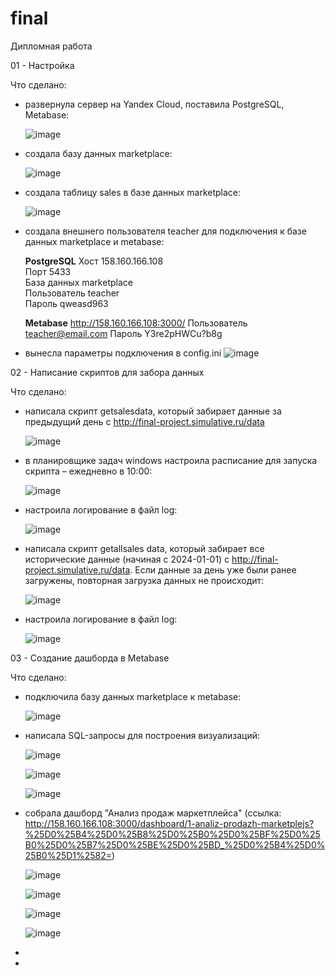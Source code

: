# final
Дипломная работа

01 - Настройка  

Что сделано:  
- развернула сервер на Yandex Cloud, поставила PostgreSQL, Metabase:
  
  ![image](https://github.com/user-attachments/assets/863dc2db-6440-4f0e-b2b6-530f6cff5ab6)
    
- создала базу данных marketplace:

  ![image](https://github.com/user-attachments/assets/36bea35c-5aa6-46f2-b2a4-bee2df1449d0)  
  
- создала таблицу sales в базе данных marketplace:
  
  ![image](https://github.com/user-attachments/assets/53a9da85-243a-44a2-a864-5df4128da852)  
  
- создала внешнего пользователя teacher для подключения к базе данных marketplace и metabase:
  
  **PostgreSQL**
  Хост          158.160.166.108  
  Порт          5433  
  База данных   marketplace  
  Пользователь	teacher  
  Пароль 		    qweasd963

  **Metabase**
  http://158.160.166.108:3000/
  Пользователь  teacher@email.com
  Пароль        Y3re2pHWCu?b8g

- вынесла параметры подключения в config.ini
  ![image](https://github.com/user-attachments/assets/f8767cfc-89cc-4c51-b757-e979debb497b)  

02 - Написание скриптов для забора данных  

Что сделано:  

- написала скрипт getsalesdata, который забирает данные за предыдущий день с http://final-project.simulative.ru/data  

  ![image](https://github.com/user-attachments/assets/856d59f5-0202-4306-af0c-aeb8c29bd7ea)

- в планировщике задач windows настроила расписание для запуска скрипта – ежедневно в 10:00:

  ![image](https://github.com/user-attachments/assets/af4034e2-81c0-45f4-988a-570c5eccad72)

- настроила логирование в файл log:

  ![image](https://github.com/user-attachments/assets/ec7182d6-4946-43e2-b85c-04329a9f4639)

- написала скрипт getallsales data, который забирает все исторические данные (начиная с 2024-01-01) с http://final-project.simulative.ru/data. Если данные за день уже были ранее загружены, повторная загрузка данных не происходит:

  ![image](https://github.com/user-attachments/assets/c6e29fde-d4c3-44a1-b633-7d00e6101881)  

- настроила логирование в файл log:  

  ![image](https://github.com/user-attachments/assets/097dcfcf-d68b-4a96-aa5d-be36343d5361)

03 - Создание дашборда в Metabase  

Что сделано:  

- подключила базу данных marketplace к metabase:

  ![image](https://github.com/user-attachments/assets/7189d4e8-c4a8-41f2-98af-36a3b3813c6c)  

- написала SQL-запросы для построения визуализаций:

  ![image](https://github.com/user-attachments/assets/244d7ff5-e65b-480f-af40-5ab6d03e36e2)

  ![image](https://github.com/user-attachments/assets/7cff3cce-3693-4494-86d3-032aecb0d00d)

  ![image](https://github.com/user-attachments/assets/b6d76cd1-bb95-43f7-b297-3c1fc873ca35)

- собрала дашборд "Анализ продаж маркетплейса" (ссылка: http://158.160.166.108:3000/dashboard/1-analiz-prodazh-marketplejs?%25D0%25B4%25D0%25B8%25D0%25B0%25D0%25BF%25D0%25B0%25D0%25B7%25D0%25BE%25D0%25BD_%25D0%25B4%25D0%25B0%25D1%2582=)

  ![image](https://github.com/user-attachments/assets/19034ba8-c60f-43a6-9706-4da9e2319d14)

  ![image](https://github.com/user-attachments/assets/2d4d274d-69de-41e4-9e9c-79fcf1d96bff)

  ![image](https://github.com/user-attachments/assets/80ae580e-1dfe-4ceb-9aa6-4eb824f4cbb1)

  ![image](https://github.com/user-attachments/assets/4273573d-5598-4d2b-a81e-5d4a211c73f9)





- 



- 

    


    
